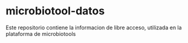 # microbiotool-datos
Este repositorio contiene la informacion de libre acceso, utilizada en la plataforma de microbiotools
